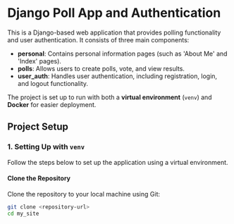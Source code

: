 # Django Poll App and Authentication

This is a Django-based web application that provides polling functionality and user authentication. It consists of three main components:
- **personal**: Contains personal information pages (such as 'About Me' and 'Index' pages).
- **polls**: Allows users to create polls, vote, and view results.
- **user_auth**: Handles user authentication, including registration, login, and logout functionality.

The project is set up to run with both a **virtual environment** (`venv`) and **Docker** for easier deployment.

## Project Setup

### 1. Setting Up with `venv`

Follow the steps below to set up the application using a virtual environment.

#### Clone the Repository
Clone the repository to your local machine using Git:
```bash
git clone <repository-url>
cd my_site
